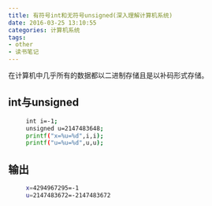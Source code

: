 ```yaml
---
title: 有符号int和无符号unsigned(深入理解计算机系统)
date: 2016-03-25 13:10:55
categories: 计算机系统
tags: 
- other
- 读书笔记
---
```


在计算机中几乎所有的数据都以二进制存储且是以补码形式存储。

## int与unsigned
``` bash
     int i=-1;
     unsigned u=2147483648;
     printf("x=%u=%d",i,i);
     printf("u=%u=%d",u,u);
```
## 输出
``` bash
     x=4294967295=-1
     u=2147483672=-2147483672
```

